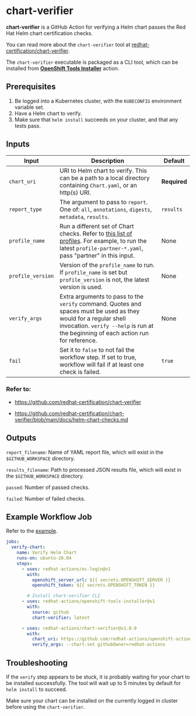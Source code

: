 # chart-verifier

**chart-verifier** is a GitHub Action for verifying a Helm chart passes the Red Hat Helm chart certification checks.

You can read more about the `chart-verifier` tool at [redhat-certification/chart-verifier](https://github.com/redhat-certification/chart-verifier).

The `chart-verifier` executable is packaged as a CLI tool, which can be installed from [**OpenShift Tools Installer**](https://github.com/marketplace/actions/openshift-client-installer) action.

## Prerequisites

1. Be logged into a Kubernetes cluster, with the `KUBECONFIG` environment variable set.
2. Have a Helm chart to verify.
3. Make sure that `helm install` succeeds on your cluster, and that any tests pass.

## Inputs
| Input | Description | Default |
| ----- | ----------- | ------- |
| `chart_uri` | URI to Helm chart to verify. This can be a path to a local directory containing `Chart.yaml`, or an http(s) URI. | **Required** |
| `report_type` |  The argument to pass to `report`. One of: `all`, `annotations`, `digests`, `metadata`, `results`. | `results` |
| `profile_name` | Run a different set of Chart checks. Refer to [this list of profiles](https://github.com/redhat-certification/chart-verifier/tree/main/config). For example, to run the latest `profile-partner-*.yaml`, pass "partner" in this input. | None |
| `profile_version` | Version of the `profile_name` to run. If `profile_name` is set but `profile_version` is not, the latest version is used. | None
| `verify_args` | Extra arguments to pass to the `verify` command. Quotes and spaces must be used as they would for a regular shell invocation. `verify --help` is run at the beginning of each action run for reference. | None |
| `fail` | Set it to `false` to not fail the workflow step. If set to true, workflow will fail if at least one check is failed. | `true`

### Refer to:
- https://github.com/redhat-certification/chart-verifier

- https://github.com/redhat-certification/chart-verifier/blob/main/docs/helm-chart-checks.md

## Outputs
`report_filename`: Name of YAML report file, which will exist in the `$GITHUB_WORKSPACE` directory.

`results_filename`: Path to processed JSON results file, which will exist in the `$GITHUB_WORKSPACE` directory.

`passed`: Number of passed checks.

`failed`: Number of failed checks.

## Example Workflow Job

Refer to the [example](./.github/workflows/verify.yaml).

```yaml
jobs:
  verify-chart:
    name: Verify Helm Chart
    runs-on: ubuntu-20.04
    steps:
      - uses: redhat-actions/oc-login@v1
        with:
          openshift_server_url: ${{ secrets.OPENSHIFT_SERVER }}
          openshift_token: ${{ secrets.OPENSHIFT_TOKEN }}

        # Install chart-verifier CLI
      - uses: redhat-actions/openshift-tools-installer@v1
        with:
          source: github
          chart-verifier: latest

      - uses: redhat-actions/chart-verifier@v1.0.0
        with:
          chart_uri: https://github.com/redhat-actions/openshift-actions-runner-chart/blob/release-chart/packages/actions-runner-1.1.tgz?raw=true
          verify_args: --chart-set githubOwner=redhat-actions
```

## Troubleshooting
If the `verify` step appears to be stuck, it is probably waiting for your chart to be installed successfully. The tool will wait up to 5 minutes by default for `helm install` to succeed.

Make sure your chart can be installed on the currently logged in cluster before using the `chart-verifier`.
